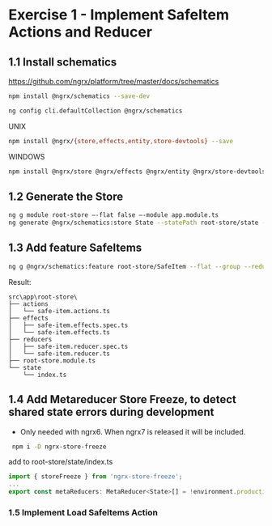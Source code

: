 #  Exercise 1 - Implement SafeItem Actions and Reducer

## 1.1 Install schematics

<https://github.com/ngrx/platform/tree/master/docs/schematics>

```bash
npm install @ngrx/schematics --save-dev

ng config cli.defaultCollection @ngrx/schematics
```

UNIX
```bash
npm install @ngrx/{store,effects,entity,store-devtools} --save
```
WINDOWS
```bash
npm install @ngrx/store @ngrx/effects @ngrx/entity @ngrx/store-devtools -S
```

## 1.2 Generate the Store

```bash
ng g module root-store —-flat false —-module app.module.ts
ng generate @ngrx/schematics:store State --statePath root-store/state --root --module root-store/root-store.module.ts

```

## 1.3 Add feature SafeItems

```bash
ng g @ngrx/schematics:feature root-store/SafeItem --flat --group --reducers state/index.ts
```

Result:
```
src\app\root-store\                          
├── actions                                  
│   └── safe-item.actions.ts                 
├── effects                                  
│   ├── safe-item.effects.spec.ts            
│   └── safe-item.effects.ts                 
├── reducers                                 
│   ├── safe-item.reducer.spec.ts            
│   └── safe-item.reducer.ts                 
├── root-store.module.ts                     
└── state                                    
    └── index.ts                                                                
```

## 1.4 Add Metareducer Store Freeze, to detect shared state errors during development
- Only needed with ngrx6. When ngrx7 is released it will be included.

```bash
 npm i -D ngrx-store-freeze
```

add to root-store/state/index.ts
```typescript
import { storeFreeze } from 'ngrx-store-freeze';
...
export const metaReducers: MetaReducer<State>[] = !environment.production ? [storeFreeze] : [];
```

### 1.5 Implement Load SafeItems Action

```bash

```


